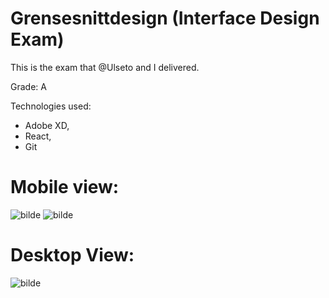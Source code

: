 # Grensesnittdesign (Interface Design Exam)

This is the exam that @Ulseto and I delivered.

Grade: A

Technologies used:
* Adobe XD, 
* React, 
* Git

# Mobile view:

![bilde](https://user-images.githubusercontent.com/36825493/100855274-49030d00-348a-11eb-8c93-edbd02f8969f.png)
![bilde](https://user-images.githubusercontent.com/36825493/100855391-66d07200-348a-11eb-8bcd-871274bb31a0.png)

# Desktop View:
![bilde](https://user-images.githubusercontent.com/36825493/100855483-836caa00-348a-11eb-8cdf-dfd5335b9815.png)
